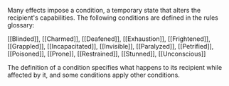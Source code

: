 Many effects impose a condition, a temporary state that alters the recipient's capabilities. The following conditions are defined in the rules glossary:

[[Blinded]], [[Charmed]], [[Deafened]], [[Exhaustion]], [[Frightened]], [[Grappled]], [[Incapacitated]], [[Invisible]], [[Paralyzed]], [[Petrified]], [[Poisoned]], [[Prone]], [[Restrained]], [[Stunned]], [[Unconscious]]

The definition of a condition specifies what happens to its recipient while affected by it, and some conditions apply other conditions.
